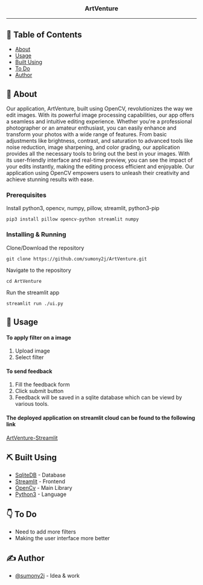 <h3 align="center">ArtVenture</h3>


---


## 📝 Table of Contents

- [About](#about)
- [Usage](#usage)
- [Built Using](#built_using)
- [To Do](#todo)
- [Author](#authors)

## 🧐 About <a name = "about"></a>

Our application, ArtVenture, built using OpenCV, revolutionizes the way we edit images. With its powerful image processing capabilities, our app offers a seamless and intuitive editing experience. Whether you're a professional photographer or an amateur enthusiast, you can easily enhance and transform your photos with a wide range of features. From basic adjustments like brightness, contrast, and saturation to advanced tools like noise reduction, image sharpening, and color grading, our application provides all the necessary tools to bring out the best in your images. With its user-friendly interface and real-time preview, you can see the impact of your edits instantly, making the editing process efficient and enjoyable. Our application using OpenCV empowers users to unleash their creativity and achieve stunning results with ease.


### Prerequisites

Install python3, opencv, numpy, pillow, streamlit, python3-pip

```
pip3 install pillow opencv-python streamlit numpy
```

### Installing & Running

Clone/Download the repository

```
git clone https://github.com/sumony2j/ArtVenture.git
```

Navigate to the repository

```
cd ArtVenture
```
Run the streamlit app

```
streamlit run ./ui.py
```

## 🎈 Usage <a name="usage"></a>

#### To apply filter on a image
1. Upload image
2. Select filter

#### To send feedback
1. Fill the feedback form
2. Click submit button
3. Feedback will be saved in a sqlite database which can be viewd by various tools.

#### The deployed application on streamlit cloud can be found to the following link
[ArtVenture-Streamlit](https://sumony2j-artventure-ui-8po1ge.streamlit.app/)

## ⛏️ Built Using <a name = "built_using"></a>

- [SqliteDB](https://sqlitebrowser.org/) - Database
- [Streamlit](https://streamlit.io/) - Frontend
- [OpenCv](https://pypi.org/project/opencv-python/) - Main Library
- [Python3](https://www.python.org/) - Language

## 👇 To Do <a name = "todo"></a>

- Need to add more filters
- Making the user interface more better

## ✍️ Author <a name = "authors"></a>

- [@sumony2j](https://github.com/sumony2j) - Idea & work
